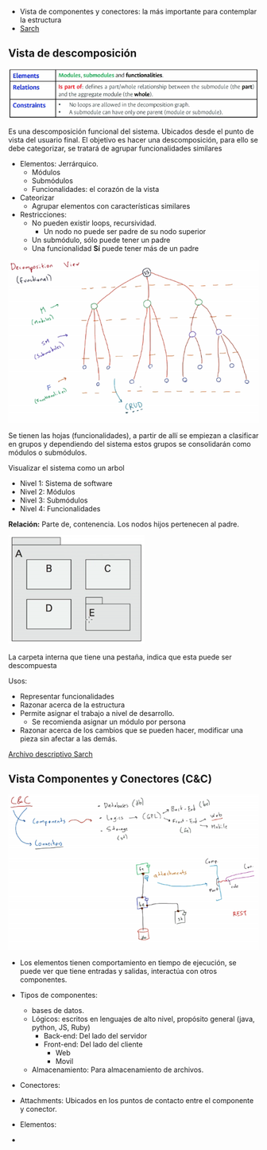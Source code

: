 - Vista de componentes y conectores: la más importante para contemplar la estructura
- [Sarch](http://sarch-studio.net/)

## Vista de descomposición

![Tabla explicativa](images/00F.png)

Es una descomposición funcional del sistema. Ubicados desde el punto de vista del usuario final. El objetivo es hacer una descomposición, para ello se debe categorizar, se tratará de agrupar funcionalidades similares

- Elementos: Jerrárquico.
  - Módulos
  - Submódulos
  - Funcionalidades: el corazón de la vista
- Cateorizar
  - Agrupar elementos con características similares
- Restricciones:
  - No pueden existir loops, recursividad.
    - Un nodo no puede ser padre de su nodo superior
  - Un submódulo, sólo puede tener un padre
  - Una funcionalidad **Sí** puede tener más de un padre


![Vista de descomposición](images/010.png)

Se tienen las hojas (funcionalidades), a partir de allí se empiezan a clasificar en grupos y dependiendo del sistema estos grupos se consolidarán como módulos o submódulos.

Visualizar el sistema como un arbol
- Nivel 1: Sistema de software
- Nivel 2: Módulos
- Nivel 3: Submódulos
- Nivel 4: Funcionalidades

**Relación:** Parte de, contenencia. Los nodos hijos pertenecen al padre.

![Representación en caja](images/011.png)

La carpeta interna que tiene una pestaña, indica que esta puede ser descompuesta

Usos:
- Representar funcionalidades
- Razonar acerca de la estructura
- Permite asignar el trabajo a nivel de desarrollo.
  - Se recomienda asignar un módulo por persona
- Razonar acerca de los cambios que se pueden hacer, modificar una pieza sin afectar a las demás.

[Archivo descriptivo Sarch](https://github.com/gtzambranop/UN_2021_1/tree/develop/AS/activities/architecture.sarch)

## Vista Componentes y Conectores (C&C)

![C&C](images/012.png)

- Los elementos tienen comportamiento en tiempo de ejecución, se puede ver que tiene entradas y salidas, interactúa con otros componentes.
- Tipos de componentes:
  - bases de datos.
  - Lógicos: escritos en lenguajes de alto nivel, propósito general (java, python, JS, Ruby)
    - Back-end: Del lado del servidor
    - Front-end: Del lado del cliente
      - Web
      - Movil
  - Almacenamiento: Para almacenamiento de archivos.
- Conectores:
- Attachments: Ubicados en los puntos de contacto entre el componente y conector.

- Elementos:
- 